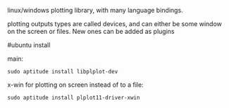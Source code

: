 linux/windows plotting library, with many language bindings.

plotting outputs types are called devices, and can either be some window on the screen
or files. New ones can be added as plugins


#ubuntu install

main:

    sudo aptitude install libplplot-dev

x-win for plotting on screen instead of to a file:

    sudo aptitude install plplot11-driver-xwin
